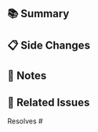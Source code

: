 ## :books: Summary

<!-- (Summarize the new function in a nutshell.) -->

## :clipboard: Side Changes

<!-- (List here all changes that do not directly belong to the main task, but have been considered.) -->

## :bookmark: Notes

<!-- Add some notable things here. -->

## :pushpin: Related Issues

Resolves #
